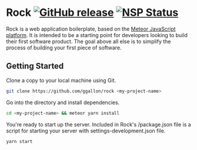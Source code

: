 # Rock [![GitHub release](https://img.shields.io/github/release/ggallon/rock.svg)](https://github.com/ggallon/rock/) [![NSP Status](https://nodesecurity.io/orgs/milky-way/projects/9e63d664-b158-48e4-bc9d-b1acd7fcc863/badge)](https://nodesecurity.io/orgs/milky-way/projects/9e63d664-b158-48e4-bc9d-b1acd7fcc863)

Rock is a web application boilerplate, based on the [Meteor JavaScript platform](https://www.meteor.com/).
It is intended to be a starting point for developers looking to build their first software product.
The goal above all else is to simplify the process of building your first piece of software.

## Getting Started
Clone a copy to your local machine using Git.

```bash
git clone https://github.com/ggallon/rock <my-project-name>
```
Go into the directory and install dependencies.

```bash
cd <my-project-name> && meteor yarn install
```
You're ready to start up the server.
Included in Rock's /package.json file is a script for starting your server with settings-development.json file.

```bash
yarn start
```
